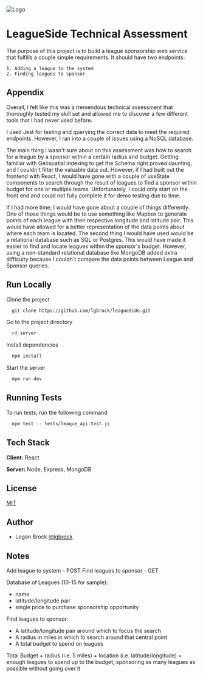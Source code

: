 ![Logo](https://miro.medium.com/max/1400/1*xTLR-HDiMv6Rcrs2OE1GbQ.png)

# LeagueSide Technical Assessment

The purpose of this project is to build a league sponsorship web service that fulfills a couple simple requirements. It should have two endpoints:

    1. Adding a league to the system
    2. Finding leagues to sponsor

## Appendix

Overall, I felt like this was a tremendous technical assessment that thoroughly tested my skill set and allowed me to discover a few different tools that I had never used before.

I used Jest for testing and querying the correct data to meet the required endpoints. However, I ran into a couple of issues using a NoSQL database.

The main thing I wasn't sure about on this assessment was how to search for a league by a sponsor within a certain radius and budget. Getting familiar with Geospatial indexing to get the Schema right proved daunting, and I couldn't filter the valuable data out. However, if I had built out the frontend with React, I would have gone with a couple of useState components to search through the result of leagues to find a sponsor within budget for one or multiple teams. Unfortunately, I could only start on the front end and could not fully complete it for demo testing due to time.

If I had more time, I would have gone about a couple of things differently. One of those things would be to use something like Mapbox to generate points of each league with their respective longitude and latitude pair. This would have allowed for a better representation of the data points about where each team is located. The second thing I would have used would be a relational database such as SQL or Postgres. This would have made it easier to find and locate leagues within the sponsor's budget. However, using a non-standard relational database like MongoDB added extra difficulty because I couldn't compare the data points between League and Sponsor queries.

## Run Locally

Clone the project

```bash
  git clone https://github.com/lgbrock/leagueSide.git
```

Go to the project directory

```bash
  cd server
```

Install dependencies

```bash
  npm install
```

Start the server

```bash
  npm run dev
```

## Running Tests

To run tests, run the following command

```bash
  npm test -- tests/league_api.test.js
```

## Tech Stack

**Client:** React

**Server:** Node, Express, MongoDB

## License

[MIT](https://choosealicense.com/licenses/mit/)

## Author

- Logan Brock [@lgbrock](https://github.com/lgbrock)

## Notes

Add league to system - POST
Find leagues to sponsor - GET

Database of Leagues (10-15 for sample):

- name
- latitude/longitude pair
- single price to purchase sponsorship opportunity

Find leagues to sponsor:

- A latitude/longitude pair around which to focus the search
- A radius in miles in which to search around that central point
- A total budget to spend on leagues

Total Budget + radius (i.e. 5 miles) + location (i.e. latitude/longitude) = enough leagues to spend up to the budget, sponsoring as many leagues as possible without going over it
